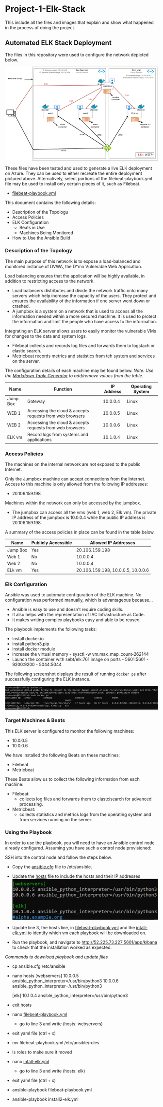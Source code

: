 # Project-1-Elk-Stack
This include all the files and images that explain and show what happened in the process of doing the project.

## Automated ELK Stack Deployment

The files in this repository were used to configure the network depicted below.

![Diagrams/networking.png](https://github.com/nabouneama/Project-1-Elk-Stack/blob/main/Diagrams/networking.png)

These files have been tested and used to generate a live ELK deployment on Azure. They can be used to either recreate the entire deployment pictured above. Alternatively, select portions of the filebeat-playbook.yml file may be used to install only certain pieces of it, such as Filebeat.

  - [filebeat-playbook.yml](https://github.com/nabouneama/Project-1-Elk-Stack/blob/main/Ansible/roles/filebeat-playbook.yml)

This document contains the following details:
- Description of the Topologu
- Access Policies
- ELK Configuration
  - Beats in Use
  - Machines Being Monitored
- How to Use the Ansible Build


### Description of the Topology

The main purpose of this network is to expose a load-balanced and monitored instance of DVWA, the D*mn Vulnerable Web Application.

Load balancing ensures that the application will be highly available, in addition to restricting access to the network.
- Load balancers distributes and divide the network traffic onto many servers which help increase the capacity of the users. They protect and ensures the availability of the information if one server went down or crashed. 
- A jumpbox is a system on a network that is used to access all the information needed within a more secured machine. It is used to protect the information and limit the people who have access to the information.

Integrating an ELK server allows users to easily monitor the vulnerable VMs for changes to the data and system logs.
- Filebeat collects and records log files and forwards them to logstach or elastic search.
- Metricbeat records metrics and statistics from teh system and services on the server.

The configuration details of each machine may be found below.
_Note: Use the [Markdown Table Generator](http://www.tablesgenerator.com/markdown_tables) to add/remove values from the table_.

| Name     | Function                                  | IP Address | Operating System |
|----------|----------------------------------------------------------|------------|------------------|
| Jump Box | Gateway                                                  | 10.0.0.4   | Linux            |
| WEB 1    | Accessing the cloud & accepts requests from web browsers | 10.0.0.5   | Linux            |
| WEB 2    | Accessing the cloud & accepts requests from web browsers | 10.0.0.6   | Linux            |
| ELK vm   | Record logs from systems and applications                | 10.1.0.4   | Linux            |

### Access Policies

The machines on the internal network are not exposed to the public Internet. 

Only the Jumpbox machine can accept connections from the Internet. Access to this machine is only allowed from the following IP addresses:
- 20.106.159.198

Machines within the network can only be accessed by the jumpbox.
- The jumpbox can access all the vms (web 1, web 2, Elk vm). The private IP address of the jumpbox is 10.0.0.4 while the public IP address is 20.106.159.198.

A summary of the access policies in place can be found in the table below.

| Name     | Publicly Accessible | Allowed IP Addresses               |
|----------|---------------------|------------------------------------|
| Jump Box | Yes                 | 20.106.159.198                     |
| Web 1    | No                  | 10.0.0.4                           |
| Web 2    | No                  | 10.0.0.4                           |
| ELk vm   | Yes                 | 20.106.159.198, 10.0.0.5, 10.0.0.6 |

### Elk Configuration

Ansible was used to automate configuration of the ELK machine. No configuration was performed manually, which is advantageous because...
- Ansible is easy to use and doesn't require coding skills. 
- It also helps with the representation of IAC Infrastructure as Code.
- It makes writing complex playbooks easy and able to be reused.

The playbook implements the following tasks:
- Install docker.io
- Install python3.pip
- Install docker module
- increase the virtual memory 
      - sysctl -w vm.max_map_count-262144
- Launch the container with sebt/elk:761 image on ports
      - 5601:5601
      - 9200:9200
      - 5044:5044

The following screenshot displays the result of running `docker ps` after successfully configuring the ELK instance.

![Docker_ps_output](https://github.com/nabouneama/Project-1-Elk-Stack/blob/main/Images/verifying-the-container.png)

### Target Machines & Beats
This ELK server is configured to monitor the following machines:
- 10.0.0.5
- 10.0.0.6

We have installed the following Beats on these machines:
- Filebeat
- Metricbeat

These Beats allow us to collect the following information from each machine:
- Filebeat:
    - collects log files and forwards them to elastcisearch for advanced processing.
- Metricbeat:
    - collects statistics and metrics logs from the operating system and from services running on the server.

### Using the Playbook
In order to use the playbook, you will need to have an Ansible control node already configured. Assuming you have such a control node provisioned: 

SSH into the control node and follow the steps below:
- Copy the [ansible.cfg](https://github.com/nabouneama/Project-1-Elk-Stack/blob/main/Ansible/ansible.cfg) file to /etc/ansible.
- Update the [hosts](https://github.com/nabouneama/Project-1-Elk-Stack/blob/main/Ansible/hosts) file to include the hosts and their IP addresses
  ![hosts](https://github.com/nabouneama/Project-1-Elk-Stack/blob/main/Images/configuring-the-ELK-server.png)
  
- Update line 3, the hosts line, in [filebeat-playbook.yml](https://github.com/nabouneama/Project-1-Elk-Stack/blob/main/Ansible/roles/filebeat-playbook.yml) and the [intall-elk.yml](https://github.com/nabouneama/Project-1-Elk-Stack/blob/main/Ansible/install2-elk.yml) to identify which vm each playbook will be downloaded on.
 
- Run the playbook, and navigate to http://52.225.73.227:5601/app/kibana to check that the installation worked as expected.

_Commands to download playbook and update files_
- cp ansible.cfg /etc/ansible
- nano hosts
    [webservers]
    10.0.0.5 ansible_python_interpreter=/usr/bin/python3
    10.0.0.6 ansible_python_interpreter=/usr/bin/python3
    
    [elk]
    10.1.0.4 ansible_python_interpreter=/usr/bin/python3
- exit hosts
- nano [filebeat-playbook.yml](https://github.com/nabouneama/Project-1-Elk-Stack/blob/main/Ansible/roles/filebeat-playbook.yml)
    -  go to line 3 and write (hosts: webservers)
- exit yaml file (ctrl + x) 
- mv filebeat-playbook.yml /etc/ansible/roles
- ls roles to make sure it moved 

- nano [intall-elk.yml](https://github.com/nabouneama/Project-1-Elk-Stack/blob/main/Ansible/install2-elk.yml)
    - go to line 3 and write (hosts: elk)
- exit yaml file (ctrl + x) 
- ansible-playbook filebeat-playbook.yml
- ansible-playbook install2-elk.yml
